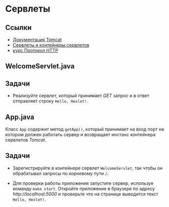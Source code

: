 # Сервлеты

## Ссылки

* [Документация Tomcat](http://tomcat.apache.org/tomcat-8.5-doc/api/index.html)
* [Сервлеты и контейнеры сервлетов](https://www.baeldung.com/java-servlets-containers-intro)
* [курс Протокол HTTP](https://ru.hexlet.io/courses/http_protocol)

## WelcomeServlet.java

## Задачи

* Реализуйте сервлет, который принимает *GET* запрос и в ответ отправляет строку `Hello, Hexlet!`.

## App.java

Класс `App` содержит метод `getApp()`, который принимает на вход порт на котором должен работать сервер и возвращает инстанс контейнера сервлетов *Tomcat*.

## Задачи

* Зарегистрируйте в контейнере сервлет `WelcomeServlet`, так чтобы он обрабатывал запросы по корневому пути `/`.

* Для проверки работы приложения запустите сервер, используя команду `make start`. Откройте приложение в браузере по адресу *http://localhost:5000* и проверьте что на странице выводится текст `Hello, Hexlet!`.
